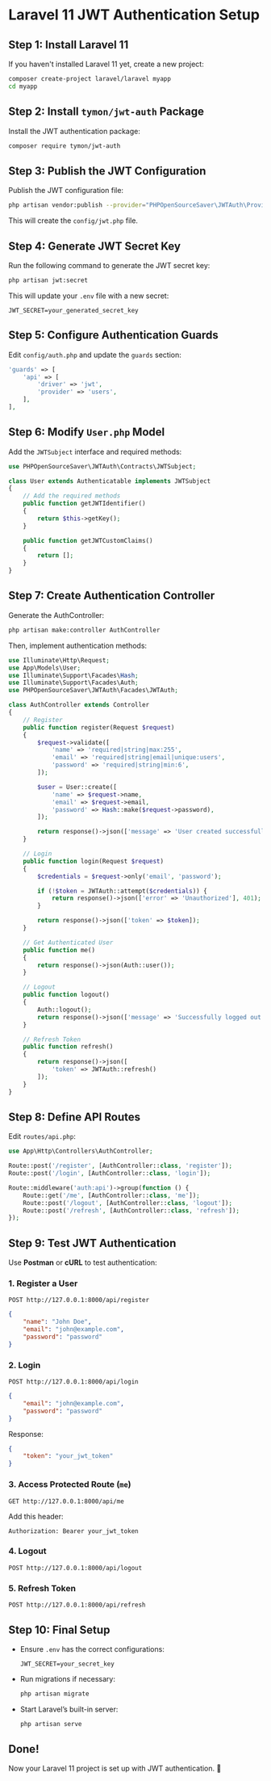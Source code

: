 # Laravel 11 JWT Authentication Setup

## Step 1: Install Laravel 11
If you haven't installed Laravel 11 yet, create a new project:

```bash
composer create-project laravel/laravel myapp
cd myapp
```

## Step 2: Install `tymon/jwt-auth` Package
Install the JWT authentication package:

```bash
composer require tymon/jwt-auth
```

## Step 3: Publish the JWT Configuration
Publish the JWT configuration file:

```bash
php artisan vendor:publish --provider="PHPOpenSourceSaver\JWTAuth\Providers\LaravelServiceProvider"
```

This will create the `config/jwt.php` file.

## Step 4: Generate JWT Secret Key
Run the following command to generate the JWT secret key:

```bash
php artisan jwt:secret
```

This will update your `.env` file with a new secret:

```
JWT_SECRET=your_generated_secret_key
```

## Step 5: Configure Authentication Guards
Edit `config/auth.php` and update the `guards` section:

```php
'guards' => [
    'api' => [
        'driver' => 'jwt',
        'provider' => 'users',
    ],
],
```

## Step 6: Modify `User.php` Model
Add the `JWTSubject` interface and required methods:

```php
use PHPOpenSourceSaver\JWTAuth\Contracts\JWTSubject;

class User extends Authenticatable implements JWTSubject
{
    // Add the required methods
    public function getJWTIdentifier()
    {
        return $this->getKey();
    }

    public function getJWTCustomClaims()
    {
        return [];
    }
}
```

## Step 7: Create Authentication Controller
Generate the AuthController:

```bash
php artisan make:controller AuthController
```

Then, implement authentication methods:

```php
use Illuminate\Http\Request;
use App\Models\User;
use Illuminate\Support\Facades\Hash;
use Illuminate\Support\Facades\Auth;
use PHPOpenSourceSaver\JWTAuth\Facades\JWTAuth;

class AuthController extends Controller
{
    // Register
    public function register(Request $request)
    {
        $request->validate([
            'name' => 'required|string|max:255',
            'email' => 'required|string|email|unique:users',
            'password' => 'required|string|min:6',
        ]);

        $user = User::create([
            'name' => $request->name,
            'email' => $request->email,
            'password' => Hash::make($request->password),
        ]);

        return response()->json(['message' => 'User created successfully']);
    }

    // Login
    public function login(Request $request)
    {
        $credentials = $request->only('email', 'password');

        if (!$token = JWTAuth::attempt($credentials)) {
            return response()->json(['error' => 'Unauthorized'], 401);
        }

        return response()->json(['token' => $token]);
    }

    // Get Authenticated User
    public function me()
    {
        return response()->json(Auth::user());
    }

    // Logout
    public function logout()
    {
        Auth::logout();
        return response()->json(['message' => 'Successfully logged out']);
    }

    // Refresh Token
    public function refresh()
    {
        return response()->json([
            'token' => JWTAuth::refresh()
        ]);
    }
}
```

## Step 8: Define API Routes
Edit `routes/api.php`:

```php
use App\Http\Controllers\AuthController;

Route::post('/register', [AuthController::class, 'register']);
Route::post('/login', [AuthController::class, 'login']);

Route::middleware('auth:api')->group(function () {
    Route::get('/me', [AuthController::class, 'me']);
    Route::post('/logout', [AuthController::class, 'logout']);
    Route::post('/refresh', [AuthController::class, 'refresh']);
});
```

## Step 9: Test JWT Authentication
Use **Postman** or **cURL** to test authentication:

### 1. Register a User
`POST http://127.0.0.1:8000/api/register`

```json
{
    "name": "John Doe",
    "email": "john@example.com",
    "password": "password"
}
```

### 2. Login
`POST http://127.0.0.1:8000/api/login`

```json
{
    "email": "john@example.com",
    "password": "password"
}
```

Response:

```json
{
    "token": "your_jwt_token"
}
```

### 3. Access Protected Route (`me`)
`GET http://127.0.0.1:8000/api/me`

Add this header:

```
Authorization: Bearer your_jwt_token
```

### 4. Logout
`POST http://127.0.0.1:8000/api/logout`

### 5. Refresh Token
`POST http://127.0.0.1:8000/api/refresh`

## Step 10: Final Setup
- Ensure `.env` has the correct configurations:

  ```
  JWT_SECRET=your_secret_key
  ```

- Run migrations if necessary:

  ```bash
  php artisan migrate
  ```

- Start Laravel’s built-in server:

  ```bash
  php artisan serve
  ```

## Done!
Now your Laravel 11 project is set up with JWT authentication. 🚀
